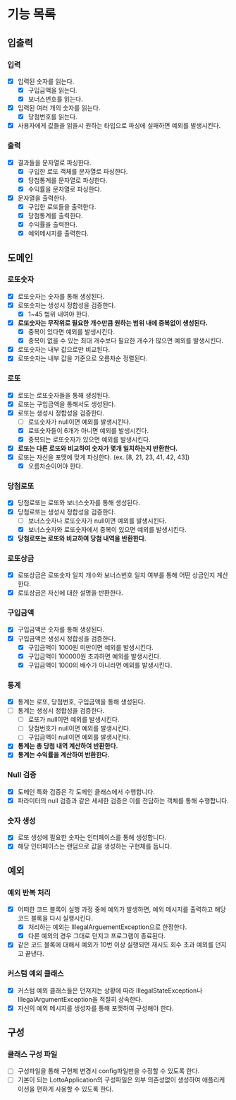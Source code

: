 # 기능 목록

## 입출력

### 입력

- [X] 입력된 숫자를 읽는다.
  - [X] 구입금액을 읽는다.
  - [X] 보너스번호를 읽는다.
- [X] 입력된 여러 개의 숫자를 읽는다.
  - [X] 당첨번호를 읽는다.
- [X] 사용자에게 값들을 읽을시 원하는 타입으로 파싱에 실패하면 예외를 발생시킨다.

### 출력

- [X] 결과들을 문자열로 파싱한다.
  - [X] 구입한 로또 객체를 문자열로 파싱한다.
  - [X] 당첨통계를 문자열로 파싱한다.
  - [X] 수익률을 문자열로 파싱한다.
- [X] 문자열을 출력한다.
  - [X] 구입한 로또들을 출력한다.
  - [X] 당첨통계를 출력한다.
  - [X] 수익률을 출력한다.
  - [X] 예외메시지를 출력한다.

## 도메인

### 로또숫자
- [X] 로또숫자는 숫자를 통해 생성된다.
- [X] 로또숫자는 생성시 정합성을 검증한다.
  - [X] 1~45 범위 내여야 한다.
- [X] **로또숫자는 무작위로 필요한 개수만큼 원하는 범위 내에 중복없이 생성된다.**
  - [X] 중복이 있다면 예외를 발생시킨다.
  - [X] 중복이 없을 수 있는 최대 개수보다 필요한 개수가 많으면 예외를 발생시킨다.
- [X] 로또숫자는 내부 값으로만 비교된다.
- [X] 로또숫자는 내부 값을 기준으로 오름차순 정렬된다.

### 로또
- [X] 로또는 로또숫자들을 통해 생성된다.
- [X] 로또는 구입금액을 통해서도 생성된다.
- [X] 로또는 생성시 정합성을 검증한다.
  - [ ] 로또숫자가 null이면 예외를 발생시킨다.
  - [X] 로또숫자들이 6개가 아니면 예외를 발생시킨다.
  - [X] 중복되는 로또숫자가 있으면 예외를 발생시킨다.
- [X] **로또는 다른 로또와 비교하여 숫자가 몇개 일치하는지 반환한다.**
- [X] 로또는 자신을 포맷에 맞게 파싱한다. (ex. [8, 21, 23, 41, 42, 43])
  - [X] 오름차순이어야 한다.

### 당첨로또

- [X] 당첨로또는 로또와 보너스숫자를 통해 생성된다.
- [X] 당첨로또는 생성시 정합성을 검증한다.
  - [ ] 보너스숫자나 로또숫자가 null이면 예외를 발생시킨다.
  - [X] 보너스숫자와 로또숫자에서 중복이 있으면 예외를 발생시킨다.
- [X] **당첨로또는 로또와 비교하여 당첨 내역을 반환한다.**

### 로또상금

- [X] 로또상금은 로또숫자 일치 개수와 보너스번호 일치 여부를 통해 어떤 상금인지 계산한다.
- [X] 로또상금은 자신에 대한 설명을 반환한다.

### 구입금액

- [X] 구입금액은 숫자를 통해 생성된다.
- [X] 구입금액은 생성시 정합성을 검증한다.
  - [X] 구입금액이 1000원 미만이면 예외를 발생시킨다.
  - [X] 구입금액이 100000원 초과하면 예외를 발생시킨다.
  - [X] 구입금액이 1000의 배수가 아니라면 예외를 발생시킨다.

### 통계

- [X] 통계는 로또, 당첨번호, 구입금액을 통해 생성된다.
- [ ] 통계는 생성시 정합성을 검증한다.
  - [ ] 로또가 null이면 예외를 발생시킨다.
  - [ ] 당첨번호가 null이면 예외를 발생시킨다.
  - [ ] 구입금액이 null이면 예외를 발생시킨다.
- [X] **통계는 총 당첨 내역 계산하여 반환한다.**
- [X] **통계는 수익률을 계산하여 반환한다.**

### Null 검증

- [X] 도메인 특화 검증은 각 도메인 클래스에서 수행합니다.
- [X] 파라미터의 null 검증과 같은 세세한 검증은 이를 전담하는 객체를 통해 수행합니다.

### 숫자 생성
- [X] 로또 생성에 필요한 숫자는 인터페이스를 통해 생성합니다.
- [X] 해당 인터페이스는 랜덤으로 값을 생성하는 구현체를 둡니다.

## 예외

### 예외 반복 처리

- [X] 어떠한 코드 블록이 실행 과정 중에 예외가 발생하면, 예외 메시지를 출력하고 해당 코드 블록을 다시 실행시킨다.
  - [X] 처리하는 예외는 IllegalArguementException으로 한정한다.
  - [X] 다른 예외의 경우 그대로 던지고 프로그램이 종료된다.
- [X] 같은 코드 블록에 대해서 예외가 10번 이상 실행되면 재시도 회수 초과 예외를 던지고 끝낸다.

### 커스텀 예외 클래스

- [X] 커스텀 예외 클래스들은 던져지는 상황에 따라 IllegalStateException나 IllegalArgumentException을 적절히 상속한다.
- [X] 자신의 예외 메시지를 생성자를 통해 포맷하여 구성해야 한다.

## 구성

### 클래스 구성 파일

- [ ] 구성파일을 통해 구현체 변경시 config파일만을 수정할 수 있도록 한다.
- [ ] 기본이 되는 LottoApplication의 구성파일은 외부 의존성없이 생성하여 애플리케이션을 편하게 사용할 수 있도록 한다.